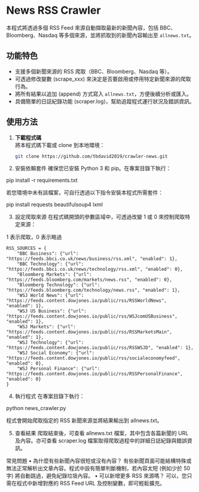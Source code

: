 # News RSS Crawler

本程式將透過多個 RSS Feed 來源自動擷取最新的新聞內容，包括 BBC、Bloomberg、Nasdaq 等多個來源，並將抓取到的新聞內容輸出至 `allnews.txt`。

## 功能特色

- 支援多個新聞來源的 RSS 爬取（BBC、Bloomberg、Nasdaq 等）。
- 可透過修改變數 (scrape_xxx) 來決定是否要啟用或停用特定新聞來源的爬取行為。
- 將所有結果以追加 (append) 方式寫入 `allnews.txt`，方便後續分析或匯入。
- 具備簡單的日誌紀錄功能 (scraper.log)，幫助追蹤程式運行狀況及錯誤資訊。

## 使用方法

1. **下載程式碼**  
   將本程式碼下載或 clone 到本地環境：
   ```bash
   git clone https://github.com/tbdavid2019/crawler-news.git

2.	安裝依賴套件
確保您已安裝 Python 3 和 pip。在專案目錄下執行：

pip install -r requirements.txt

若您環境中未有該檔案，可自行透過以下指令安裝本程式所需套件：

pip install requests beautifulsoup4 lxml


3.	設定爬取來源
在程式碼開頭的參數區域中，可透過改變 1 或 0 來控制爬取特定來源：

1 表示爬取，0 表示略過

```
RSS_SOURCES = {
    "BBC Business": {"url": "https://feeds.bbci.co.uk/news/business/rss.xml", "enabled": 1},
    "BBC Technology": {"url": "https://feeds.bbci.co.uk/news/technology/rss.xml", "enabled": 0},
    "Bloomberg Markets": {"url": "https://feeds.bloomberg.com/markets/news.rss", "enabled": 0},
    "Bloomberg Technology": {"url": "https://feeds.bloomberg.com/technology/news.rss", "enabled": 1},
    "WSJ World News": {"url": "https://feeds.content.dowjones.io/public/rss/RSSWorldNews", "enabled": 1},
    "WSJ US Business": {"url": "https://feeds.content.dowjones.io/public/rss/WSJcomUSBusiness", "enabled": 1},
    "WSJ Markets": {"url": "https://feeds.content.dowjones.io/public/rss/RSSMarketsMain", "enabled": 1},
    "WSJ Technology": {"url": "https://feeds.content.dowjones.io/public/rss/RSSWSJD", "enabled": 1},
    "WSJ Social Economy": {"url": "https://feeds.content.dowjones.io/public/rss/socialeconomyfeed", "enabled": 0},
    "WSJ Personal Finance": {"url": "https://feeds.content.dowjones.io/public/rss/RSSPersonalFinance", "enabled": 0}
}
```

4.	執行程式
在專案目錄下執行：

python news_crawler.py

程式會開始爬取指定的 RSS 新聞來源並將結果輸出到 allnews.txt。

5.	查看結果
爬取結束後，可查看 allnews.txt 檔案，其中包含各篇新聞的 URL 及內容。亦可查看 scraper.log 檔案取得爬取過程中的詳細日誌紀錄與錯誤資訊。

常見問題
•	為什麼有些新聞內容很短或沒有內容？
有些新聞頁面可能結構特殊或無法正常解析出文章內容。程式中設有簡單判斷機制，若內容太短 (例如少於 50 字) 將自動跳過，避免紀錄垃圾內容。
•	可以新增更多 RSS 來源嗎？
可以，您只需在程式中新增對應的 RSS Feed URL 及控制變數，即可輕鬆擴充。

